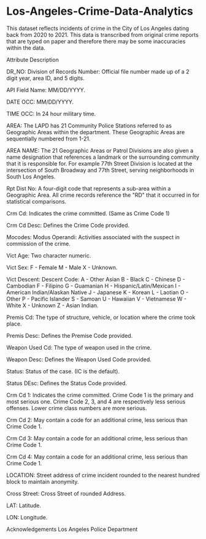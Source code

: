 # Los-Angeles-Crime-Data-Analytics
This dataset reflects incidents of crime in the City of Los Angeles dating back from 2020 to 2021. This data is transcribed from original crime reports that are typed on paper and therefore there may be some inaccuracies within the data.

Attribute Description

DR_NO: Division of Records Number: Official file number made up of a 2 digit year, area ID, and 5 digits.

API Field Name: MM/DD/YYYY.

DATE OCC: MM/DD/YYYY.

TIME OCC: In 24 hour military time.

AREA: The LAPD has 21 Community Police Stations referred to as Geographic Areas within the department. These Geographic Areas are sequentially numbered from 1-21.

AREA NAME: The 21 Geographic Areas or Patrol Divisions are also given a name designation that references a landmark or the surrounding community that it is responsible for. For example 77th Street Division is located at the intersection of South Broadway and 77th Street, serving neighborhoods in South Los Angeles.

Rpt Dist No: A four-digit code that represents a sub-area within a Geographic Area. All crime records reference the "RD" that it occurred in for statistical comparisons.

Crm Cd: Indicates the crime committed. (Same as Crime Code 1)

Crm Cd Desc: Defines the Crime Code provided.

Mocodes: Modus Operandi: Activities associated with the suspect in commission of the crime.

Vict Age: Two character numeric.

Vict Sex: F - Female M - Male X - Unknown.

Vict Descent: Descent Code: A - Other Asian B - Black C - Chinese D - Cambodian F - Filipino G - Guamanian H - Hispanic/Latin/Mexican I - American Indian/Alaskan Native J - Japanese K - Korean L - Laotian O - Other P - Pacific Islander S - Samoan U - Hawaiian V - Vietnamese W - White X - Unknown Z - Asian Indian.

Premis Cd: The type of structure, vehicle, or location where the crime took place.

Premis Desc: Defines the Premise Code provided.

Weapon Used Cd: The type of weapon used in the crime.

Weapon Desc: Defines the Weapon Used Code provided.

Status: Status of the case. (IC is the default).

Status DEsc: Defines the Status Code provided.

Crm Cd 1: Indicates the crime committed. Crime Code 1 is the primary and most serious one. Crime Code 2, 3, and 4 are respectively less serious offenses. Lower crime class 
numbers are more serious.

Crm Cd 2: May contain a code for an additional crime, less serious than Crime Code 1.

Crm Cd 3: May contain a code for an additional crime, less serious than Crime Code 1.

Crm Cd 4: May contain a code for an additional crime, less serious than Crime Code 1.

LOCATION: Street address of crime incident rounded to the nearest hundred block to maintain anonymity.

Cross Street: Cross Street of rounded Address.

LAT: Latitude.

LON: Longitude.

Acknowledgements
Los Angeles Police Department
